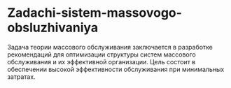 # Zadachi-sistem-massovogo-obsluzhivaniya
Задача теории массового обслуживания заключается в разработке рекомендаций для оптимизации структуры систем массового обслуживания и их эффективной организации. Цель состоит в обеспечении высокой эффективности обслуживания при минимальных затратах.
